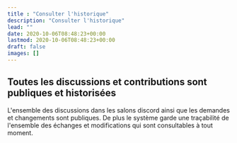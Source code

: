 ```yaml
---
title : "Consulter l'historique"
description: "Consulter l'historique"
lead: ""
date: 2020-10-06T08:48:23+00:00
lastmod: 2020-10-06T08:48:23+00:00
draft: false
images: []
---
```


## Toutes les discussions et contributions sont publiques et historisées

L'ensemble des discussions dans les salons discord ainsi que les demandes et changements sont publiques.
De plus le système garde une traçabilité de l'ensemble des échanges et modifications qui sont consultables à tout moment.
